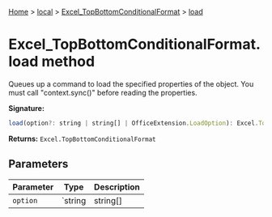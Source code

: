 [Home](./index) &gt; [local](local.md) &gt; [Excel\_TopBottomConditionalFormat](local.excel_topbottomconditionalformat.md) &gt; [load](local.excel_topbottomconditionalformat.load.md)

# Excel\_TopBottomConditionalFormat.load method

Queues up a command to load the specified properties of the object. You must call "context.sync()" before reading the properties.

**Signature:**
```javascript
load(option?: string | string[] | OfficeExtension.LoadOption): Excel.TopBottomConditionalFormat;
```
**Returns:** `Excel.TopBottomConditionalFormat`

## Parameters

|  Parameter | Type | Description |
|  --- | --- | --- |
|  `option` | `string | string[] | OfficeExtension.LoadOption` |  |

